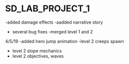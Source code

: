 # SD_LAB_PROJECT_1


-added damage effects
-aadded narrative story
- several bug fixes
-merged level 1 and 2


4/5/19
-added hero jump animation
-level 2 creeps spawn
- level 2 slope mechanics
- level 2 objectives, waves
